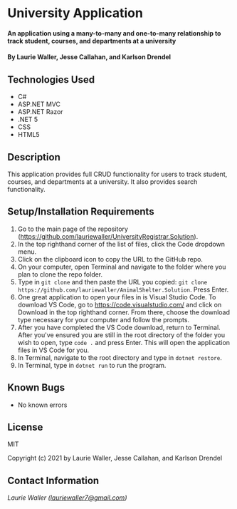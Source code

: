 # University Application

#### An application using a many-to-many and one-to-many relationship to track student, courses, and departments at a university

#### By **Laurie Waller, Jesse Callahan, and Karlson Drendel**

## Technologies Used

* C#
* ASP.NET MVC
* ASP.NET Razor
* .NET 5
* CSS
* HTML5

## Description
This application provides full CRUD functionality for users to track student, courses, and departments at a university. It also provides search functionality.

## Setup/Installation Requirements

  1. Go to the main page of the repository (https://github.com/lauriewaller/UniversityRegistrar.Solution).
  2. In the top righthand corner of the list of files, click the Code dropdown menu.
  3. Click on the clipboard icon to copy the URL to the GitHub repo.
  4. On your computer, open Terminal and navigate to the folder where you plan to clone the repo folder.
  5. Type in `git clone` and then paste the URL you copied:
      `git clone https://github.com/lauriewaller/AnimalShelter.Solution`. Press Enter.
  6. One great application to open your files in is Visual Studio Code. To download VS Code, go to https://code.visualstudio.com/ and click on Download in the top righthand corner. From there, choose the download type necessary for your computer and follow the prompts.
  7. After you have completed the VS Code download, return to Terminal. After you've ensured you are still in the root directory of the folder you wish to open, type `code .` and press Enter. This will open the application files in VS Code for you.
  8. In Terminal, navigate to the root directory and type in `dotnet restore`.
  9. In Terminal, type in `dotnet run` to run the program. 

## Known Bugs

* No known errors

## License

MIT

Copyright (c) 2021 by Laurie Waller, Jesse Callahan, and Karlson Drendel

## Contact Information

_Laurie Waller (lauriewaller7@gmail.com)_
